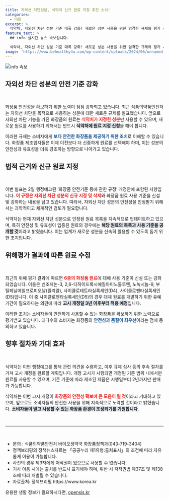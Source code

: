 ```yaml
---
title: 자외선 차단성분, 식약처 신규 원료 지정 추진 소식!
categories:
  - 미용
excerpt: >
  식약처, 자외선 차단 성분 기준 대폭 강화! 새로운 성분 사용을 위한 엄격한 규제와 평가 시행으로 화장품 안전성을 높인다. 유효성 검토 후 7종 성분에 대한 명확한 기준이 마련되며, 의견 수렴도 진행 중이다.
feature_text: >
  ## info 실시간 뉴스 속보입니다.

  식약처, 자외선 차단 성분 기준 대폭 강화! 새로운 성분 사용을 위한 엄격한 규제와 평가 시행으로 화장품 안전성을 높인다. 유효성 검토 후 7종 성분에 대한 명확한 기준이 마련되며, 의견 수렴도 진행 중이다.
image: 'https://www.behealthy4u.com/wp-content/uploads/2024/06/unnamed-file.png'
---
```


<p><img src="https://www.behealthy4u.com/wp-content/uploads/2024/06/unnamed-file.png" alt="info 속보" /></p>

<h2 data-ke-size="size26">자외선 차단 성분의 안전 기준 강화</h2>

<p data-ke-size="size16">&nbsp;</p>

<p>화장품 안전성을 확보하기 위한 노력이 점점 강화되고 있습니다. 최근 식품의약품안전처는 자외선 차단을 목적으로 사용하는 성분에 대한 새로운 규제를 발표했습니다. 앞으로 자외선 차단 기능을 가진 화장품의 원료는 <b><span style="color: #ee2323;">식약처가 지정한 성분</span></b>만 사용할 수 있으며, 새로운 원료를 사용하기 위해서는 반드시 <b><span style="background-color: #21538527;">식약처에 원료 지정 신청</span></b>을 해야 합니다.</p>

<p>이러한 규제는 소비자에게 <b><span style="color: #1a5490;">보다 안전한 화장품을 제공하기 위한 조치</span></b>로 이해할 수 있습니다. 화장품 제조업자들은 이제 이전보다 더 신중하게 원료를 선택해야 하며, 이는 성분의 안전성과 유효성을 더욱 강조하는 방향으로 나아가고 있습니다.</p>

<h2 data-ke-size="size26">법적 근거와 신규 원료 지정</h2>

<p data-ke-size="size16">&nbsp;</p>

<p>이번 발표는 2일 행정예고된 ‘화장품 안전기준 등에 관한 규정’ 개정안에 포함된 사항입니다. <b><span style="color: #ee2323;">이 규정은 자외선 차단 성분의 신규 지정 및 삭제</span></b>와 화장품 원료 사용 기준을 신설 및 강화하는 내용을 담고 있습니다. 따라서, 자외선 차단 성분의 안전성을 인정받기 위해서는 과학적이고 체계적인 검토가 필요합니다.</p>

<p>식약처는 현재 자외선 차단 성분으로 인정된 원료 목록을 지속적으로 업데이트하고 있으며, 특히 안전성 및 유효성이 입증된 원료의 경우에는 <b><span style="background-color: #21538527;">해당 원료의 목록과 사용 기준을 공개할 것</span></b>이라고 밝혔습니다. 이는 업계가 새로운 성분을 신속히 활용할 수 있도록 돕기 위한 조치입니다.</p>

<h2 data-ke-size="size26">위해평가 결과에 따른 원료 수정</h2>

<p data-ke-size="size16">&nbsp;</p>

<p>최근의 위해 평가 결과에 따르면 <b><span style="color: #ee2323;">6종의 화장품 원료</span></b>에 대해 사용 기준이 신설 또는 강화되었습니다. 이들은 벤조페논-3, 2,6-디하이드록시에칠아미노톨루엔, 노녹시놀-9, 부틸페닐메칠프로피오날(릴리알), 사이클로테트라실록세인(D4), 사이클로펜타실록세인(D5)입니다. 이 중 사이클로펜타실록세인(D5)의 경우 대체 원료를 개발하기 위한 유예 기간이 필요하다는 의견에 따라 <b><span style="background-color: #21538527;">고시 개정일 3년 이후부터 적용 예정</span></b>입니다.</p>

<p>이러한 조치는 소비자들이 안전하게 사용할 수 있는 화장품을 확보하기 위한 노력으로 평가받고 있습니다. 대다수의 소비자는 화장품의 <b><span style="color: #1a5490;">안전성과 품질이 최우선</span></b>이라는 점에 동의하고 있습니다.</p>

<h2 data-ke-size="size26">향후 절차와 기대 효과</h2>

<p data-ke-size="size16">&nbsp;</p>

<p>식약처는 이번 행정예고를 통해 관련 의견을 수렴하고, 이후 규제 심사 등의 후속 절차를 거쳐 고시 개정을 완료할 계획입니다. 개정 고시가 시행되면 개정된 기준 범위 내에서만 원료를 사용할 수 있으며, 기존 기준에 따라 제조된 제품은 시행일부터 2년까지만 판매가 가능합니다.</p>

<p>식약처는 이번 고시 개정이 <b><span style="color: #ee2323;">화장품의 안전성 확보에 큰 도움이 될 것</span></b>이라고 기대하고 있으며, 앞으로도 소비자들의 안전한 사용을 위해 지속적으로 노력할 것이라고 밝혔습니다. <b><span style="background-color: #21538527;">소비자들이 믿고 사용할 수 있는 화장품 환경이 조성되기를 기원합니다</span></b>.</p>

<p data-ke-size="size16">&nbsp;</p>

<hr />

<p data-ke-size="size16">&nbsp;</p>

<ul>
  <li>문의 : 식품의약품안전처 바이오생약국 화장품정책과(043-719-3404)</li>
  <li>정책브리핑의 정책뉴스자료는 「공공누리 제1유형:출처표시」의 조건에 따라 자유롭게 이용이 가능합니다.</li>
  <li>사진의 경우 제3자에게 저작권이 있으므로 사용할 수 없습니다.</li>
  <li>기사 이용 시에는 출처를 반드시 표기해야 하며, 위반 시 저작권법 제37조 및 제138조에 따라 처벌될 수 있습니다.</li>
  <li>자료출처: 정책브리핑 https://www.korea.kr</li>
</ul>
유용한 생활 정보가 필요하시다면, <a href="https://opensis.kr" rel="dofollow">opensis.kr</a>


